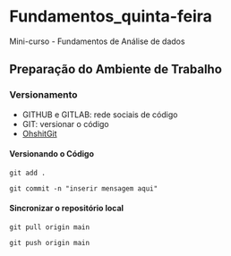 # Fundamentos_quinta-feira

Mini-curso - Fundamentos de Análise de dados

## Preparação do Ambiente de Trabalho

### Versionamento
- GITHUB e GITLAB: rede sociais de código
- GIT: versionar o código
- [OhshitGit](https://ohshitgit.com/pt_br/swears)

#### Versionando o Código

```
git add .
```

```
git commit -n "inserir mensagem aqui"
```

#### Sincronizar o repositório local 

```
git pull origin main
```

```
git push origin main
```

